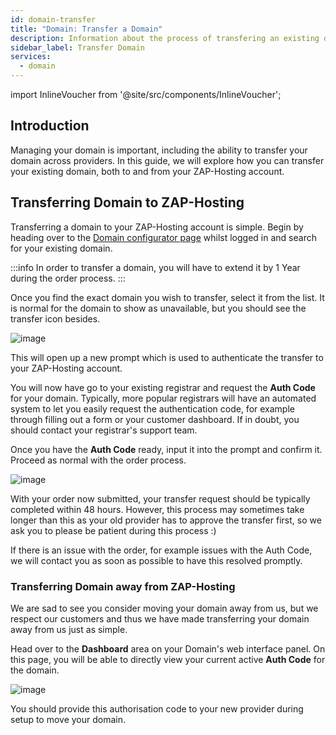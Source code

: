 ```yaml
---
id: domain-transfer
title: "Domain: Transfer a Domain"
description: Information about the process of transfering an existing domain at ZAP-Hosting - ZAP-Hosting.com documentation
sidebar_label: Transfer Domain
services:
  - domain
---
```


import InlineVoucher from '@site/src/components/InlineVoucher';

## Introduction

Managing your domain is important, including the ability to transfer your domain across providers. In this guide, we will explore how you can transfer your existing domain, both to and from your ZAP-Hosting account.

<InlineVoucher />

## Transferring Domain to ZAP-Hosting

Transferring a domain to your ZAP-Hosting account is simple. Begin by heading over to the [Domain configurator page](https://zap-hosting.com/en/shop/product/domain/) whilst logged in and search for your existing domain.

:::info
In order to transfer a domain, you will have to extend it by 1 Year during the order process.
:::

Once you find the exact domain you wish to transfer, select it from the list. It is normal for the domain to show as unavailable, but you should see the transfer icon besides.

![image](https://screensaver01.zap-hosting.com/index.php/s/omnaMqXJgarxsqW/preview)

This will open up a new prompt which is used to authenticate the transfer to your ZAP-Hosting account.

You will now have go to your existing registrar and request the **Auth Code** for your domain. Typically, more popular registrars will have an automated system to let you easily request the authentication code, for example through filling out a form or your customer dashboard. If in doubt, you should contact your registrar's support team.

Once you have the **Auth Code** ready, input it into the prompt and confirm it. Proceed as normal with the order process.

![image](https://screensaver01.zap-hosting.com/index.php/s/fXjwGCX7kFtPnTB/preview)

With your order now submitted, your transfer request should be typically completed within 48 hours. However, this process may sometimes take longer than this as your old provider has to approve the transfer first, so we ask you to please be patient during this process :)

If there is an issue with the order, for example issues with the Auth Code, we will contact you as soon as possible to have this resolved promptly.

### Transferring Domain away from ZAP-Hosting

We are sad to see you consider moving your domain away from us, but we respect our customers and thus we have made transferring your domain away from us just as simple.

Head over to the **Dashboard** area on your Domain's web interface panel. On this page, you will be able to directly view your current active **Auth Code** for the domain.

![image](https://screensaver01.zap-hosting.com/index.php/s/TTHm6qFA9rfgFBn/preview)

You should provide this authorisation code to your new provider during setup to move your domain.